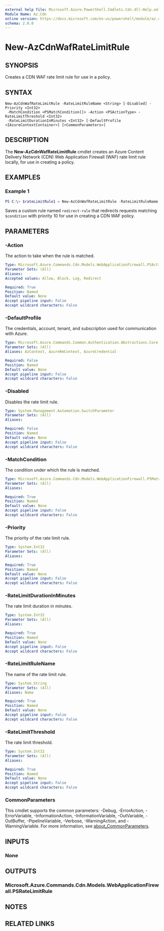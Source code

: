 ```yaml
---
external help file: Microsoft.Azure.PowerShell.Cmdlets.Cdn.dll-Help.xml
Module Name: Az.Cdn
online version: https://docs.microsoft.com/en-us/powershell/module/az.cdn/new-azcdnwafratelimitrule
schema: 2.0.0
---
```


# New-AzCdnWafRateLimitRule

## SYNOPSIS
Creates a CDN WAF rate limit rule for use in a policy.

## SYNTAX

```
New-AzCdnWafRateLimitRule -RateLimitRuleName <String> [-Disabled] -Priority <Int32>
 -MatchCondition <PSMatchCondition[]> -Action <PSActionType> -RateLimitThreshold <Int32>
 -RateLimitDurationInMinutes <Int32> [-DefaultProfile <IAzureContextContainer>] [<CommonParameters>]
```

## DESCRIPTION
The **New-AzCdnWafRateLimitRule** cmdlet creates an Azure Content Delivery Network (CDN) Web
Application Firewall (WAF) rate limit rule locally, for use in creating a policy.

## EXAMPLES

### Example 1
```powershell
PS C:\> $rateLimitRule1 = New-AzCdnWafRateLimitRule -RateLimitRuleName example-limit -Priority 5 -MatchCondition $condition -Action Redirect -RateLimitThreshold 100 -RateLimitDurationInMinutes 1
```

Saves a custom rule named `redirect-rule` that redirects requests matching `$condition` with priority 10 for use in
creating a CDN WAF policy.

## PARAMETERS

### -Action
The action to take when the rule is matched.

```yaml
Type: Microsoft.Azure.Commands.Cdn.Models.WebApplicationFirewall.PSActionType
Parameter Sets: (All)
Aliases:
Accepted values: Allow, Block, Log, Redirect

Required: True
Position: Named
Default value: None
Accept pipeline input: False
Accept wildcard characters: False
```

### -DefaultProfile
The credentials, account, tenant, and subscription used for communication with Azure.

```yaml
Type: Microsoft.Azure.Commands.Common.Authentication.Abstractions.Core.IAzureContextContainer
Parameter Sets: (All)
Aliases: AzContext, AzureRmContext, AzureCredential

Required: False
Position: Named
Default value: None
Accept pipeline input: False
Accept wildcard characters: False
```

### -Disabled
Disables the rate limit rule.

```yaml
Type: System.Management.Automation.SwitchParameter
Parameter Sets: (All)
Aliases:

Required: False
Position: Named
Default value: None
Accept pipeline input: False
Accept wildcard characters: False
```

### -MatchCondition
The condition under which the rule is matched.

```yaml
Type: Microsoft.Azure.Commands.Cdn.Models.WebApplicationFirewall.PSMatchCondition[]
Parameter Sets: (All)
Aliases:

Required: True
Position: Named
Default value: None
Accept pipeline input: False
Accept wildcard characters: False
```

### -Priority
The priority of the rate limit rule.

```yaml
Type: System.Int32
Parameter Sets: (All)
Aliases:

Required: True
Position: Named
Default value: None
Accept pipeline input: False
Accept wildcard characters: False
```

### -RateLimitDurationInMinutes
The rate limit duration in minutes.

```yaml
Type: System.Int32
Parameter Sets: (All)
Aliases:

Required: True
Position: Named
Default value: None
Accept pipeline input: False
Accept wildcard characters: False
```

### -RateLimitRuleName
The name of the rate limit rule.

```yaml
Type: System.String
Parameter Sets: (All)
Aliases: Name

Required: True
Position: Named
Default value: None
Accept pipeline input: False
Accept wildcard characters: False
```

### -RateLimitThreshold
The rate limit threshold.

```yaml
Type: System.Int32
Parameter Sets: (All)
Aliases:

Required: True
Position: Named
Default value: None
Accept pipeline input: False
Accept wildcard characters: False
```

### CommonParameters
This cmdlet supports the common parameters: -Debug, -ErrorAction, -ErrorVariable, -InformationAction, -InformationVariable, -OutVariable, -OutBuffer, -PipelineVariable, -Verbose, -WarningAction, and -WarningVariable. For more information, see [about_CommonParameters](http://go.microsoft.com/fwlink/?LinkID=113216).

## INPUTS

### None

## OUTPUTS

### Microsoft.Azure.Commands.Cdn.Models.WebApplicationFirewall.PSRateLimitRule

## NOTES

## RELATED LINKS
